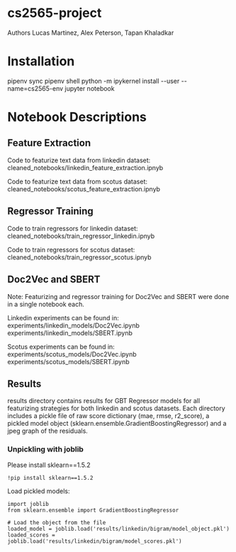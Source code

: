 # cs2565-project

Authors Lucas Martinez, Alex Peterson, Tapan Khaladkar

# Installation
pipenv sync
pipenv shell
python -m ipykernel install --user --name=cs2565-env
jupyter notebook

# Notebook Descriptions

## Feature Extraction 
Code to featurize text data from linkedin dataset:
cleaned_notebooks/linkedin_feature_extraction.ipnyb

Code to featurize text data from scotus dataset:
cleaned_notebooks/scotus_feature_extraction.ipnyb

## Regressor Training
Code to train regressors for linkedin dataset:
cleaned_notebooks/train_regressor_linkedin.ipnyb

Code to train regressors for scotus dataset:
cleaned_notebooks/train_regressor_scotus.ipnyb

## Doc2Vec and SBERT
Note: 
Featurizing and regressor training for Doc2Vec and SBERT were done in a single notebook each.

Linkedin experiments can be found in:
experiments/linkedin_models/Doc2Vec.ipynb
experiments/linkedin_models/SBERT.ipynb

Scotus experiments can be found in:
experiments/scotus_models/Doc2Vec.ipynb
experiments/scotus_models/SBERT.ipynb

## Results
results directory contains results for GBT Regressor models for all featurizing strategies for both linkedin and scotus datasets. Each directory includes a pickle file of raw score dictionary (mae, rmse, r2_score), a pickled model object (sklearn.ensemble.GradientBoostingRegressor) and a jpeg graph of the residuals. 

### Unpickling with joblib

Please install sklearn==1.5.2
```
!pip install sklearn==1.5.2
```

Load pickled models:
```
import joblib
from sklearn.ensemble import GradientBoostingRegressor

# Load the object from the file
loaded_model = joblib.load('results/linkedin/bigram/model_object.pkl') 
loaded_scores = joblib.load('results/linkedin/bigram/model_scores.pkl') 

```